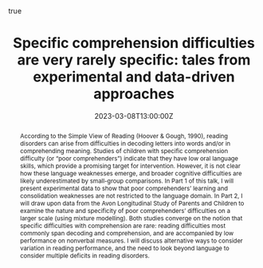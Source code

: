 ---
abstract: "According to the Simple View of Reading (Hoover & Gough, 1990), reading disorders can arise from difficulties in decoding letters into words and/or in comprehending meaning. Studies of children with specific comprehension difficulty (or “poor comprehenders”) indicate that they have low oral language skills, which provide a promising target for intervention. However, it is not clear how these language weaknesses emerge, and broader cognitive difficulties are likely underestimated by small-group comparisons. In Part 1 of this talk, I will present experimental data to show that poor comprehenders’ learning and consolidation weaknesses are not restricted to the language domain. In Part 2, I will draw upon data from the Avon Longitudinal Study of Parents and Children to examine the nature and specificity of poor comprehenders’ difficulties on a larger scale (using mixture modelling). Both studies converge on the notion that specific difficulties with comprehension are rare: reading difficulties most commonly span decoding and comprehension, and are accompanied by low performance on nonverbal measures. I will discuss alternative ways to consider variation in reading performance, and the need to look beyond language to consider multiple deficits in reading disorders."
address:
  city: "London"
  country: "UK"
  postcode: "WC1E 7HZ"
  region: ""
  street: "Malet Street"
all_day: 
authors: 
- admin
date: "2023-03-08T13:00:00Z"
date_end: "2023-03-08T14:00:00Z"
event: Birkbeck Psychology Seminar
event_url: 
featured: false
image:
  caption: 'Image credit: []())'
  focal_point: Right
location: "Room 534, Birkbeck"
math: true
projects: 
- longitudinal-comprehension
publishDate: "2022-11-01T00:00:00Z"
slides: 
summary: 
tags:
title: "Specific comprehension difficulties are very rarely specific: tales from experimental and data-driven approaches"
url_code: ""
url_pdf: ""
url_poster: ""
url_video: ""
url_dataset: ""
---